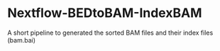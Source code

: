 # Nextflow-BEDtoBAM-IndexBAM
A short pipeline to generated the sorted BAM files and their index files (bam.bai) 
